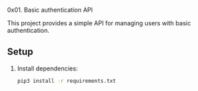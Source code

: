 0x01. Basic authentication API

This project provides a simple API for managing users with basic authentication.

## Setup

1. Install dependencies:
   ```bash
   pip3 install -r requirements.txt
